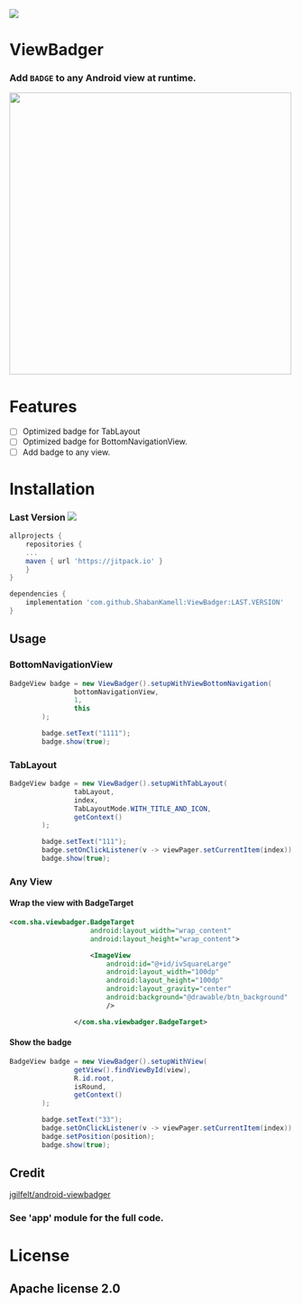 
[![](https://jitpack.io/v/ShabanKamell/ViewBadger.svg)](https://jitpack.io/#ShabanKamell/ViewBadger)

# ViewBadger
###  Add `BADGE` to any Android view at runtime.

<img src="https://github.com/ShabanKamell/ViewBadger/blob/master/blob/master/raw/screenshot.png" height="500">

# Features

 - [ ] Optimized badge for TabLayout
 - [ ] Optimized badge for BottomNavigationView.
 - [ ] Add badge to any view.

# Installation
### Last Version [![](https://jitpack.io/v/ShabanKamell/ViewBadger.svg)](https://jitpack.io/#ShabanKamell/ViewBadger)

```groovy
allprojects {
	repositories {
	...
	maven { url 'https://jitpack.io' }
	}
}

dependencies {
	implementation 'com.github.ShabanKamell:ViewBadger:LAST.VERSION'
}
```
## Usage

### BottomNavigationView
```java
BadgeView badge = new ViewBadger().setupWithViewBottomNavigation(
                bottomNavigationView,
                1,
                this
        );

        badge.setText("1111");
        badge.show(true);
```

### TabLayout
```java
BadgeView badge = new ViewBadger().setupWithTabLayout(
                tabLayout,
                index,
                TabLayoutMode.WITH_TITLE_AND_ICON,
                getContext()
        );

        badge.setText("111");
        badge.setOnClickListener(v -> viewPager.setCurrentItem(index));
        badge.show(true);
```

### Any View

#### Wrap the view with BadgeTarget

```xml
<com.sha.viewbadger.BadgeTarget
                    android:layout_width="wrap_content"
                    android:layout_height="wrap_content">

                    <ImageView
                        android:id="@+id/ivSquareLarge"
                        android:layout_width="100dp"
                        android:layout_height="100dp"
                        android:layout_gravity="center"
                        android:background="@drawable/btn_background"
                        />

                </com.sha.viewbadger.BadgeTarget>
```
#### Show the badge

```java
BadgeView badge = new ViewBadger().setupWithView(
                getView().findViewById(view),
                R.id.root,
                isRound,
                getContext()
        );

        badge.setText("33");
        badge.setOnClickListener(v -> viewPager.setCurrentItem(index));
        badge.setPosition(position);
        badge.show(true);
```

## Credit
[jgilfelt/android-viewbadger](https://github.com/jgilfelt/android-viewbadger)



### See 'app' module for the full code.

# License

## Apache license 2.0
